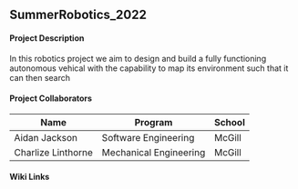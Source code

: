 ## SummerRobotics_2022

#### Project Description
In this robotics project we aim to design and build a fully functioning autonomous vehical with the capability to map its environment such that it can then search 

#### Project Collaborators
| Name | Program | School | 
|------|---------|--------|
| Aidan Jackson | Software Engineering | McGill | U3 |
| Charlize Linthorne | Mechanical Engineering | McGill | U2 |

#### Wiki Links
